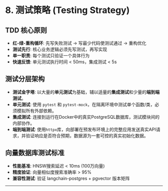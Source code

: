 # **8. 测试策略 (Testing Strategy)**

## **TDD 核心原则**
  * **红-绿-重构循环**: 先写失败测试 → 写最少代码使测试通过 → 重构优化
  * **测试先行**: 核心业务逻辑必须先写测试，再写实现
  * **单一职责**: 每个测试只验证一个具体行为
  * **快速反馈**: 单元测试执行时间 < 50ms，集成测试 < 5s

## **测试分层架构**
  * **测试金字塔**: 以大量的**单元测试**为基础，辅以适量的**集成测试**和少量的**端到端测试**。
  * **单元测试**: 使用 `pytest` 和 `pytest-mock`，在隔离环境中测试单个函数/类，必须模拟所有外部依赖。
  * **集成测试**: 连接到运行在Docker中的真实PostgreSQL数据库，测试模块间的内部协作。
  * **端到端测试**: 使用`httpx`库，向部署在预发布环境上的完整应用发送真实API请求，并验证响应是否符合预期，数据源为一套可控的真实初始化数据。

## **向量数据库测试标准**
  * **性能基准**: HNSW搜索延迟 < 10ms (100万向量)
  * **精度验证**: 向量相似度搜索准确率 > 95%
  * **兼容性测试**: 验证 langchain-postgres + pgvector 版本矩阵

-----
